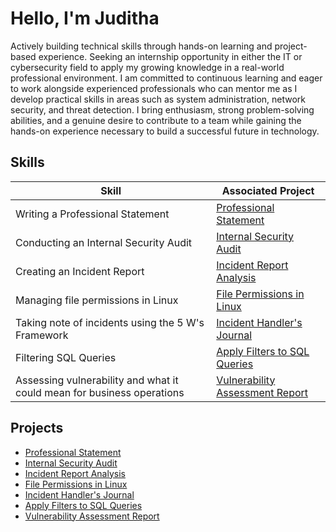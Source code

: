# Hello, I'm Juditha

Actively building technical skills through hands-on learning and project-based experience. Seeking an internship opportunity in either the IT or cybersecurity field to apply my growing knowledge in a real-world professional environment.
I am committed to continuous learning and eager to work alongside experienced professionals who can mentor me as I develop practical skills in areas such as system administration, network security, and threat detection. I bring enthusiasm, strong problem-solving abilities, and a genuine desire to contribute to a team while gaining the hands-on experience necessary to build a successful future in technology.

## Skills

| Skill                                         | Associated Project         |
|-----------------------------------------------|----------------------------|
| Writing a Professional Statement          | <a href="https://github.com/JudBie/Professional-Statement">Professional Statement</a>|
| Conducting an Internal Security Audit | <a href="https://github.com/JudBie/Internal-Security-Audit">Internal Security Audit</a>|
| Creating an Incident Report | <a href="https://github.com/JudBie/Incident-Report-Analysis.git">Incident Report Analysis</a>|
| Managing file permissions in Linux | <a href="https://github.com/JudBie/File-Permissions-in-Linux.git">File Permissions in Linux </a>|
| Taking note of incidents using the 5 W's Framework| <a href="https://github.com/JudBie/Incident-Handlers-Journal.git">Incident Handler's Journal </a>|
|Filtering SQL Queries| <a href="https://github.com/JudBie/Apply-Filters-to-SQL-Queries-.git">Apply Filters to SQL Queries </a>|
|Assessing vulnerability and what it could mean for business operations| <a href="https://github.com/JudBie/Vulnerability-Assessment-Report.git">Vulnerability Assessment Report </a>|



## Projects
- <a href="https://github.com/JudBie/Professional-Statement">Professional Statement</a>
- <a href="https://github.com/JudBie/Internal-Security-Audit">Internal Security Audit</a>
- <a href="https://github.com/JudBie/Incident-Report-Analysis.git">Incident Report Analysis</a>
- <a href="https://github.com/JudBie/File-Permissions-in-Linux.git">File Permissions in Linux </a>
- <a href="https://github.com/JudBie/Incident-Handlers-Journal.git">Incident Handler's Journal </a>
- <a href="https://github.com/JudBie/Apply-Filters-to-SQL-Queries-.git">Apply Filters to SQL Queries </a>
- <a href="https://github.com/JudBie/Vulnerability-Assessment-Report.git">Vulnerability Assessment Report </a>
